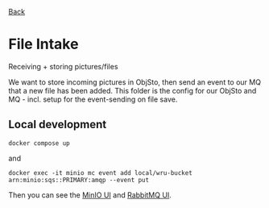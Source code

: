 [Back](../README.md)

# File Intake

Receiving + storing pictures/files

We want to store incoming pictures in ObjSto, then send an event to our MQ that a new file has been added. This folder is the config for our ObjSto and MQ - incl. setup for the event-sending on file save.


## Local development

```
docker compose up
```

and

```
docker exec -it minio mc event add local/wru-bucket arn:minio:sqs::PRIMARY:amqp --event put
```

Then you can see the [MinIO UI](http://localhost:9001) and [RabbitMQ UI](http://localhost:15672).
